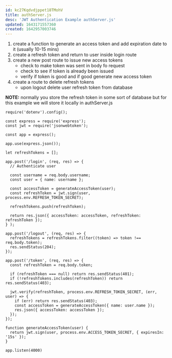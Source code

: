 ```yaml
---
id: kc27Kqdvdjppet18TMohV
title: authServer.js
desc: 'JWT Authentication Example authServer.js'
updated: 1643171557360
created: 1642957003746
---
```


1. create a function to generate an access token and add expiration date to it (usually 10-15 mins)
1. create a refresh token and return to user inside login route
1. create a new post route to issue new access tokens
   - check to make token was sent in body fo request
   - check to see if token is already been issued
   - verify if token is good and if good generate new access token
1. create a route to delete refresh tokens
   - upon logout delete user refresh token from database

**NOTE:** normally you store the refresh token in some sort of database but for this example we will store it locally in authServer.js

```nodejs
require('dotenv').config();

const express = require('express');
const jwt = require('jsonwebtoken');

const app = express();

app.use(express.json());

let refreshTokens = [];

app.post('/login', (req, res) => {
  // Authenticate user

  const username = req.body.username;
  const user = { name: username };

  const accessToken = generateAccessToken(user);
  const refreshToken = jwt.sign(user, process.env.REFRESH_TOKEN_SECRET);

  refreshTokens.push(refreshToken);

  return res.json({ accessToken: accessToken, refreshToken: refreshToken });
} );

app.post('/logout', (req, res) => {
  refreshTokens = refreshTokens.filter((token) => token !== req.body.token);
  res.sendStatus(204);
});

app.post('/token', (req, res) => {
  const refreshToken = req.body.token;

  if (refreshToken === null) return res.sendStatus(401);
  if (!refreshTokens.includes(refreshToken)) return res.sendStatus(403);

  jwt.verify(refreshToken, process.env.REFRESH_TOKEN_SECRET, (err, user) => {
    if (err) return res.sendStatus(403);
    const accessToken = generateAccessToken({ name: user.name });
    res.json({ accessToken: accessToken });
  });
});

function generateAccessToken(user) {
  return jwt.sign(user, process.env.ACCESS_TOKEN_SECRET, { expiresIn: '15s' });
}

app.listen(4000)
```
